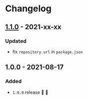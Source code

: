 # Changelog


## [1.1.0](https://github.com/supercharge/strings/compare/v1.0.0...v1.1.0) - 2021-xx-xx

### Updated
- fix `repository.url` in `package.json`


## 1.0.0 - 2021-08-17

### Added
- `1.0.0` release 🚀 🎉
